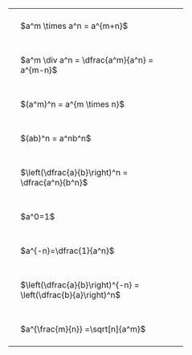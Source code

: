 ---
---

#  
<br>
<style type="text/css">
#T_ce9df th.col_heading {
  text-align: left;
  font-size: 1em;
}
#T_ce9df td {
  text-align: left;
  font-size: 1em;
  padding: 1.5em;
}
#T_ce9df_row0_col0, #T_ce9df_row1_col0, #T_ce9df_row2_col0, #T_ce9df_row3_col0, #T_ce9df_row4_col0, #T_ce9df_row5_col0, #T_ce9df_row6_col0, #T_ce9df_row7_col0, #T_ce9df_row8_col0 {
  width: 300px;
  white-space: pre-wrap;
}
</style>
<table id="T_ce9df">
  <thead>
  </thead>
  <tbody>
    <tr>
      <td id="T_ce9df_row0_col0" class="data row0 col0" >$a^m \times a^n = a^{m+n}$</td>
    </tr>
    <tr>
      <td id="T_ce9df_row1_col0" class="data row1 col0" >$a^m \div a^n = \dfrac{a^m}{a^n} = a^{m-n}$</td>
    </tr>
    <tr>
      <td id="T_ce9df_row2_col0" class="data row2 col0" >$(a^m)^n = a^{m \times n}$</td>
    </tr>
    <tr>
      <td id="T_ce9df_row3_col0" class="data row3 col0" >$(ab)^n = a^nb^n$</td>
    </tr>
    <tr>
      <td id="T_ce9df_row4_col0" class="data row4 col0" >$\left(\dfrac{a}{b}\right)^n = \dfrac{a^n}{b^n}$</td>
    </tr>
    <tr>
      <td id="T_ce9df_row5_col0" class="data row5 col0" >$a^0=1$</td>
    </tr>
    <tr>
      <td id="T_ce9df_row6_col0" class="data row6 col0" >$a^{-n}=\dfrac{1}{a^n}$</td>
    </tr>
    <tr>
      <td id="T_ce9df_row7_col0" class="data row7 col0" >$\left(\dfrac{a}{b}\right)^{-n} = \left(\dfrac{b}{a}\right)^n$</td>
    </tr>
    <tr>
      <td id="T_ce9df_row8_col0" class="data row8 col0" >$a^{\frac{m}{n}} =\sqrt[n]{a^m}$</td>
    </tr>
  </tbody>
</table>
